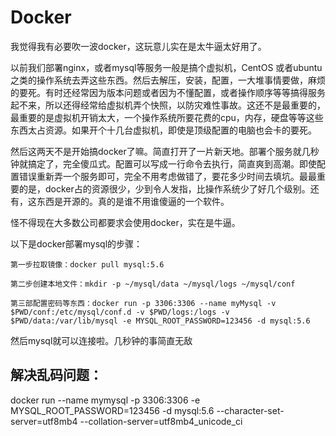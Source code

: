 # Docker

我觉得我有必要吹一波docker，这玩意儿实在是太牛逼太好用了。

以前我们部署nginx，或者mysql等服务一般是搞个虚拟机，CentOS 或者ubuntu 之类的操作系统去弄这些东西。然后去解压，安装，配置，一大堆事情要做，麻烦的要死。有时还经常因为版本问题或者因为不懂配置，或者操作顺序等等搞得服务起不来，所以还得经常给虚拟机弄个快照，以防灾难性事故。这还不是最重要的，最重要的是虚拟机开销太大，一个操作系统所要花费的cpu，内存，硬盘等等这些东西太占资源。如果开个十几台虚拟机，即使是顶级配置的电脑也会卡的要死。

然后这两天不是开始搞docker了嘛。简直打开了一片新天地。部署个服务就几秒钟就搞定了，完全傻瓜式。配置可以写成一行命令去执行，简直爽到高潮。即使配置错误重新弄一个服务即可，完全不用考虑做错了，要花多少时间去填坑。最最重要的是，docker占的资源很少，少到令人发指，比操作系统少了好几个级别。还有，这东西是开源的。真的是谁不用谁傻逼的一个软件。

怪不得现在大多数公司都要求会使用docker，实在是牛逼。

以下是docker部署mysql的步骤：

```
第一步拉取镜像：docker pull mysql:5.6

第二步创建本地文件：mkdir -p ~/mysql/data ~/mysql/logs ~/mysql/conf

第三部配置密码等东西：docker run -p 3306:3306 --name myMysql -v $PWD/conf:/etc/mysql/conf.d -v $PWD/logs:/logs -v $PWD/data:/var/lib/mysql -e MYSQL_ROOT_PASSWORD=123456 -d mysql:5.6
```

然后mysql就可以连接啦。几秒钟的事简直无敌



## 解决乱码问题：

docker run --name mymysql -p 3306:3306 -e MYSQL_ROOT_PASSWORD=123456 -d mysql:5.6 --character-set-server=utf8mb4 --collation-server=utf8mb4_unicode_ci 